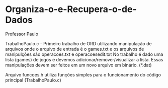 # Organiza-o-e-Recupera-o-de-Dados
Professor Paulo

TrabalhoPaulo.c - Primeiro trabalho de ORD utilizando manipulação de arquivos onde o arquivo de entrada é o games.txt e os arquivos de manipulções são operacoes.txt e operacoesedit.txt
No trabalho é dado uma lista (games) de jogos e devemos adicionar/remover/visualizar a lista. Essas manipulações devem ser feitos em um novo arquivo em binário. (*.dat)

Arquivo funcoes.h utiliza funções simples para o funcionamento do código principal (TrabalhoPaulo.c)
